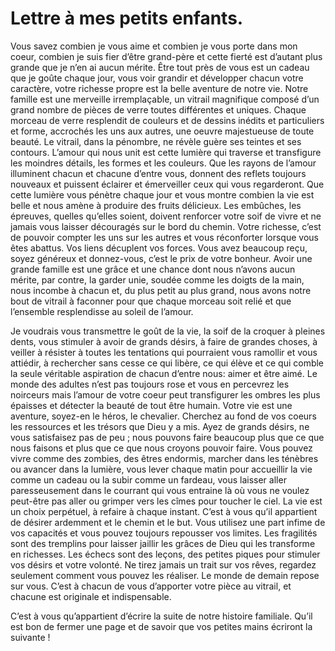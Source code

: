 
# Lettre à mes petits enfants.

   Vous savez combien je vous aime et combien je vous porte dans mon coeur, combien je suis fier d’être grand-père et cette fierté est d’autant plus grande que je n’en ai aucun mérite. Être tout près de vous est un cadeau que je goûte chaque jour, vous voir grandir et développer chacun votre caractère, votre richesse propre est la belle aventure de notre vie. Notre famille est une merveille irremplaçable, un vitrail magnifique composé d’un grand nombre de pièces de verre toutes différentes et uniques. Chaque morceau de verre resplendit de couleurs et de dessins inédits et particuliers et forme, accrochés les uns aux autres, une oeuvre majestueuse de toute beauté. Le vitrail, dans la pénombre, ne révèle guère ses teintes et ses contours. L’amour qui nous unit est cette lumière qui traverse et transfigure les moindres détails, les formes et les couleurs. Que les rayons de l’amour illuminent chacun et chacune d’entre vous, donnent des reflets toujours nouveaux et puissent éclairer et émerveiller ceux qui vous regarderont. Que cette lumière vous pénètre chaque jour et vous montre combien la vie est belle et nous amène à produire des fruits délicieux. Les embûches, les épreuves, quelles qu’elles soient, doivent renforcer votre soif de vivre et ne jamais vous laisser découragés sur le bord du chemin. Votre richesse, c’est de pouvoir compter les uns sur les autres et vous réconforter lorsque vous êtes abattus. Vos liens décuplent vos forces. Vous avez beaucoup reçu, soyez généreux et donnez-vous, c’est le prix de votre bonheur. Avoir une grande famille est une grâce et une chance dont nous n’avons aucun mérite, par contre, la garder unie, soudée comme les doigts de la main, nous incombe à chacun et, du plus petit au plus grand, nous avons notre bout de vitrail à faconner pour que chaque morceau soit relié et que l’ensemble resplendisse au soleil de l’amour.

   Je voudrais vous transmettre le goût de la vie, la soif de la croquer à pleines dents, vous stimuler à avoir de grands désirs, à faire de grandes choses, à veiller à résister à toutes les tentations qui pourraient vous ramollir et vous attiédir, à rechercher sans cesse ce qui libère, ce qui élève et ce qui comble la seule véritable aspiration de chacun d’entre nous: aimer et être aimé. Le monde des adultes n’est pas toujours rose et vous en percevrez les noirceurs mais l’amour de votre coeur peut transfigurer les ombres les plus épaisses et détecter la beauté de tout être humain. Votre vie est une aventure, soyez-en le héros, le chevalier. Cherchez au fond de vos coeurs les ressources et les trésors que Dieu y a mis. Ayez de grands désirs, ne vous satisfaisez pas de peu ; nous pouvons faire beaucoup plus que ce que nous faisons et plus que ce que nous croyons pouvoir faire. Vous pouvez vivre comme des zombies, des êtres endormis, marcher dans les ténèbres ou avancer dans la lumière, vous lever chaque matin pour accueillir la vie comme un cadeau ou la subir comme un fardeau, vous laisser aller paresseusement dans le courrant qui vous entraine là où vous ne voulez peut-être pas aller ou grimper vers les cîmes pour toucher le ciel. La vie est un choix perpétuel, à refaire à chaque instant. C’est à vous qu’il appartient de désirer ardemment et le chemin et le but. Vous utilisez une part infime de vos capacités et vous pouvez toujours repousser vos limites. Les fragilités sont des tremplins pour laisser jaillir les grâces de Dieu qui les transforme en richesses. Les échecs sont des leçons, des petites piques pour stimuler vos désirs et votre volonté. Ne tirez jamais un trait sur vos rêves, regardez seulement comment vous pouvez les réaliser. Le monde de demain repose sur vous. C’est à chacun de vous d’apporter votre pièce au vitrail, et chacune est originale et indispensable. 

   C’est à vous qu’appartient d’écrire la suite de notre histoire familiale. Qu’il est bon de fermer une page et de savoir que vos petites mains écriront la suivante !


